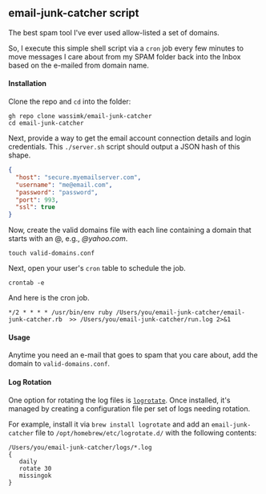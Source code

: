 ## email-junk-catcher script

The best spam tool I've ever used allow-listed a set of domains. 

So, I execute this simple shell script via a `cron` job every few minutes to move messages I care about from my SPAM folder back into the Inbox based on the e-mailed from domain name.

#### Installation

Clone the repo and `cd` into the folder:

```shell
gh repo clone wassimk/email-junk-catcher
cd email-junk-catcher
```

Next, provide a way to get the email account connection details and login credentials. This `./server.sh` script should output a JSON hash of this shape.

```json
{
  "host": "secure.myemailserver.com",
  "username": "me@email.com",
  "password": "password",
  "port": 993,
  "ssl": true
}
```

Now, create the valid domains file with each line containing a domain that starts with an @, e.g., *@yahoo.com*.

```shell
touch valid-domains.conf
```

Next, open your user's `cron` table to schedule the job.

```shell
crontab -e
```

And here is the cron job.

```shell
*/2 * * * * /usr/bin/env ruby /Users/you/email-junk-catcher/email-junk-catcher.rb  >> /Users/you/email-junk-catcher/run.log 2>&1
```

#### Usage

Anytime you need an e-mail that goes to spam that you care about, add the domain to `valid-domains.conf`.

#### Log Rotation

One option for rotating the log files is [`logrotate`](https://github.com/logrotate/logrotate). Once installed, it's managed by creating a configuration file per set of logs needing rotation.

For example, install it via `brew install logrotate` and add an `email-junk-catcher` file to `/opt/homebrew/etc/logrotate.d/` with the following contents:

```
/Users/you/email-junk-catcher/logs/*.log
{
   daily
   rotate 30
   missingok
}
```

